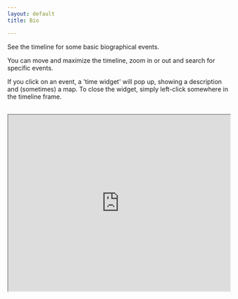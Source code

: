 ```yaml
---
layout: default
title: Bio

---
```


See the timeline for some basic biographical events.

You can move and maximize the timeline, zoom in or out and search for specific events.

If you click on an event, a 'time widget' will pop up, showing a description and (sometimes) a map. To close the widget, simply left-click somewhere in the timeline frame.

<br>

<iframe width="100%" height="400" src="https://time.graphics/de/embed?v=1&id=391895" frameborder="1" allowfullscreen></iframe>

<br><br>
